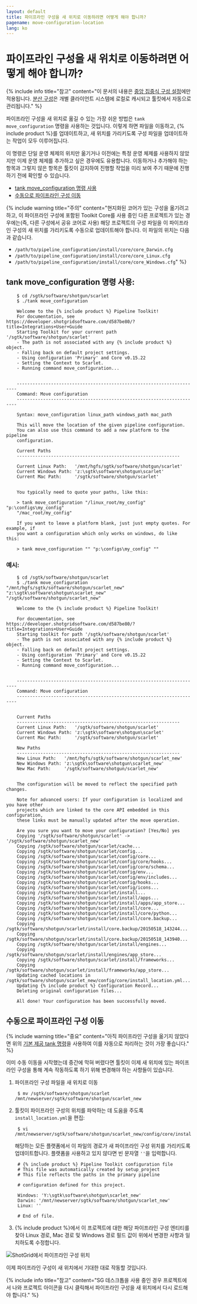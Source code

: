 ```yaml
---
layout: default
title: 파이프라인 구성을 새 위치로 이동하려면 어떻게 해야 합니까?
pagename: move-configuration-location
lang: ko
---
```


# 파이프라인 구성을 새 위치로 이동하려면 어떻게 해야 합니까?

{% include info title="참고" content="이 문서의 내용은 [중앙 집중식 구성 설정](https://developer.shotgridsoftware.com/tk-core/initializing.html#centralized-configurations)에만 적용됩니다. [분산 구성](https://developer.shotgridsoftware.com/tk-core/initializing.html#distributed-configurations)은 개별 클라이언트 시스템에 로컬로 캐시되고 툴킷에서 자동으로 관리됩니다." %}

파이프라인 구성을 새 위치로 옮길 수 있는 가장 쉬운 방법은 `tank move_configuration` 명령을 사용하는 것입니다. 이렇게 하면 파일을 이동하고, {% include product %}를 업데이트하고, 새 위치를 가리키도록 구성 파일을 업데이트하는 작업이 모두 이루어집니다.

이 명령은 단일 운영 체제의 위치만 옮기거나 이전에는 특정 운영 체제를 사용하지 않았지만 이제 운영 체제를 추가하고 싶은 경우에도 유용합니다. 이동하거나 추가해야 하는 항목과 그렇지 않은 항목은 툴킷이 감지하여 진행할 작업을 미리 보여 주기 때문에 진행하기 전에 확인할 수 있습니다.

- [tank move_configuration 명령 사용](#using-the-tank-move_configuration-command)
- [수동으로 파이프라인 구성 이동](#manually-moving-your-pipeline-configuration)

{% include warning title="주의" content="현지화된 코어가 있는 구성을 옮기려고 하고, 이 파이프라인 구성에 포함된 Toolkit Core를 사용 중인 다른 프로젝트가 있는 경우에는(즉, 다른 구성에서 공유 코어로 사용) 해당 프로젝트의 구성 파일을 이 파이프라인 구성의 새 위치를 가리키도록 수동으로 업데이트해야 합니다. 이 파일의 위치는 다음과 같습니다.

- `/path/to/pipeline_configuration/install/core/core_Darwin.cfg`
- `/path/to/pipeline_configuration/install/core/core_Linux.cfg`
- `/path/to/pipeline_configuration/install/core/core_Windows.cfg`" %}

## tank move_configuration 명령 사용:

        $ cd /sgtk/software/shotgun/scarlet
        $ ./tank move_configuration

        Welcome to the {% include product %} Pipeline Toolkit!
        For documentation, see https://developer.shotgridsoftware.com/d587be80/?title=Integrations+User+Guide
        Starting Toolkit for your current path '/sgtk/software/shotgun/scarlet'
        - The path is not associated with any {% include product %} object.
        - Falling back on default project settings.
        - Using configuration 'Primary' and Core v0.15.22
        - Setting the Context to Scarlet.
        - Running command move_configuration...


        ----------------------------------------------------------------------
        Command: Move configuration
        ----------------------------------------------------------------------

        Syntax: move_configuration linux_path windows_path mac_path

        This will move the location of the given pipeline configuration.
        You can also use this command to add a new platform to the pipeline
        configuration.

        Current Paths
        --------------------------------------------------------------

        Current Linux Path:   '/mnt/hgfs/sgtk/software/shotgun/scarlet'
        Current Windows Path: 'z:\sgtk\software\shotgun\scarlet'
        Current Mac Path:     '/sgtk/software/shotgun/scarlet'


        You typically need to quote your paths, like this:

        > tank move_configuration "/linux_root/my_config" "p:\configs\my_config"
        "/mac_root/my_config"

        If you want to leave a platform blank, just just empty quotes. For example, if
        you want a configuration which only works on windows, do like this:

        > tank move_configuration "" "p:\configs\my_config" ""


### 예시:

        $ cd /sgtk/software/shotgun/scarlet
        $ ./tank move_configuration "/mnt/hgfs/sgtk/software/shotgun/scarlet_new" "z:\sgtk\software\shotgun\scarlet_new" "/sgtk/software/shotgun/scarlet_new"

        Welcome to the {% include product %} Pipeline Toolkit!

        For documentation, see https://developer.shotgridsoftware.com/d587be80/?title=Integrations+User+Guide
        Starting toolkit for path '/sgtk/software/shotgun/scarlet'
        - The path is not associated with any {% include product %} object.
        - Falling back on default project settings.
        - Using configuration 'Primary' and Core v0.15.22
        - Setting the Context to Scarlet.
        - Running command move_configuration...


        ----------------------------------------------------------------------
        Command: Move configuration
        ----------------------------------------------------------------------


        Current Paths
        --------------------------------------------------------------
        Current Linux Path:   '/sgtk/software/shotgun/scarlet'
        Current Windows Path: 'z:\sgtk\software\shotgun\scarlet'
        Current Mac Path:     '/sgtk/software/shotgun/scarlet'

        New Paths
        --------------------------------------------------------------
        New Linux Path:   '/mnt/hgfs/sgtk/software/shotgun/scarlet_new'
        New Windows Path: 'z:\sgtk\software\shotgun\scarlet_new'
        New Mac Path:     '/sgtk/software/shotgun/scarlet_new'


        The configuration will be moved to reflect the specified path changes.

        Note for advanced users: If your configuration is localized and you have other
        projects which are linked to the core API embedded in this configuration,
        these links must be manually updated after the move operation.

        Are you sure you want to move your configuration? [Yes/No] yes
        Copying '/sgtk/software/shotgun/scarlet' -> '/sgtk/software/shotgun/scarlet_new'
        Copying /sgtk/software/shotgun/scarlet/cache...
        Copying /sgtk/software/shotgun/scarlet/config...
        Copying /sgtk/software/shotgun/scarlet/config/core...
        Copying /sgtk/software/shotgun/scarlet/config/core/hooks...
        Copying /sgtk/software/shotgun/scarlet/config/core/schema...
        Copying /sgtk/software/shotgun/scarlet/config/env...
        Copying /sgtk/software/shotgun/scarlet/config/env/includes...
        Copying /sgtk/software/shotgun/scarlet/config/hooks...
        Copying /sgtk/software/shotgun/scarlet/config/icons...
        Copying /sgtk/software/shotgun/scarlet/install...
        Copying /sgtk/software/shotgun/scarlet/install/apps...
        Copying /sgtk/software/shotgun/scarlet/install/apps/app_store...
        Copying /sgtk/software/shotgun/scarlet/install/core...
        Copying /sgtk/software/shotgun/scarlet/install/core/python...
        Copying /sgtk/software/shotgun/scarlet/install/core.backup...
        Copying /sgtk/software/shotgun/scarlet/install/core.backup/20150518_143244...
        Copying /sgtk/software/shotgun/scarlet/install/core.backup/20150518_143940...
        Copying /sgtk/software/shotgun/scarlet/install/engines...
        Copying /sgtk/software/shotgun/scarlet/install/engines/app_store...
        Copying /sgtk/software/shotgun/scarlet/install/frameworks...
        Copying /sgtk/software/shotgun/scarlet/install/frameworks/app_store...
        Updating cached locations in /sgtk/software/shotgun/scarlet_new/config/core/install_location.yml...
        Updating {% include product %} Configuration Record...
        Deleting original configuration files...

        All done! Your configuration has been successfully moved.


## 수동으로 파이프라인 구성 이동

{% include warning title="중요" content="아직 파이프라인 구성을 옮기지 않았다면 위의 [기본 제공 tank 명령](#using-the-tank-move_configuration-command)을 사용하여 이를 자동으로 처리하는 것이 가장 좋습니다." %}

이미 수동 이동을 시작했는데 중간에 막혀 버렸다면 툴킷이 이제 새 위치에 있는 파이프라인 구성을 통해 계속 작동하도록 하기 위해 변경해야 하는 사항들이 있습니다.

1. 파이프라인 구성 파일을 새 위치로 이동

        $ mv /sgtk/software/shotgun/scarlet /mnt/newserver/sgtk/software/shotgun/scarlet_new

2. 툴킷이 파이프라인 구성의 위치를 파악하는 데 도움을 주도록 `install_location.yml`을 편집:

        $ vi /mnt/newserver/sgtk/software/shotgun/scarlet_new/config/core/install_location.yml

   해당하는 모든 플랫폼에서 이 파일의 경로가 새 파이프라인 구성 위치를 가리키도록 업데이트합니다. 플랫폼을 사용하고 있지 않다면 빈 문자열 `''`을 입력합니다.

        # {% include product %} Pipeline Toolkit configuration file
        # This file was automatically created by setup_project
        # This file reflects the paths in the primary pipeline

        # configuration defined for this project.

        Windows: 'Y:\sgtk\software\shotgun\scarlet_new'
        Darwin: '/mnt/newserver/sgtk/software/shotgun/scarlet_new'
        Linux: ''

        # End of file.

3. {% include product %}에서 이 프로젝트에 대한 해당 파이프라인 구성 엔티티를 찾아 Linux 경로, Mac 경로 및 Windows 경로 필드 값이 위에서 변경한 사항과 일치하도록 수정합니다.

![ShotGrid에서 파이프라인 구성 위치](images/new-pipeline-configuration-locations.png)

이제 파이프라인 구성이 새 위치에서 기대한 대로 작동할 것입니다.

{% include info title="참고" content="SG 데스크톱을 사용 중인 경우 프로젝트에서 나와 프로젝트 아이콘을 다시 클릭해서 파이프라인 구성을 새 위치에서 다시 로드해야 합니다." %}